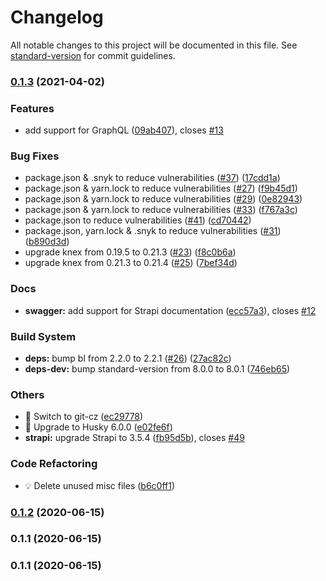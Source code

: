 # Changelog

All notable changes to this project will be documented in this file. See
[standard-version](https://github.com/conventional-changelog/standard-version) for commit guidelines.

### [0.1.3](https://github.com/nonameolsson/timeline-backend/compare/v0.1.2...v0.1.3) (2021-04-02)

### Features

- add support for GraphQL
  ([09ab407](https://github.com/nonameolsson/timeline-backend/commit/09ab40755d31625c2c0a20a38c597af99c6db948)), closes
  [#13](https://github.com/nonameolsson/timeline-backend/issues/13)

### Bug Fixes

- package.json & .snyk to reduce vulnerabilities ([#37](https://github.com/nonameolsson/timeline-backend/issues/37))
  ([17cdd1a](https://github.com/nonameolsson/timeline-backend/commit/17cdd1a459bd6dd0882e5b8e6d9185ad610b25d9))
- package.json & yarn.lock to reduce vulnerabilities ([#27](https://github.com/nonameolsson/timeline-backend/issues/27))
  ([f9b45d1](https://github.com/nonameolsson/timeline-backend/commit/f9b45d104fb7a681f9e7b6156ce2e2ac5e029f0b))
- package.json & yarn.lock to reduce vulnerabilities ([#29](https://github.com/nonameolsson/timeline-backend/issues/29))
  ([0e82943](https://github.com/nonameolsson/timeline-backend/commit/0e82943d07c2028db2ed942ca924ac1191d27670))
- package.json & yarn.lock to reduce vulnerabilities ([#33](https://github.com/nonameolsson/timeline-backend/issues/33))
  ([f767a3c](https://github.com/nonameolsson/timeline-backend/commit/f767a3c43d99e831ff91f5b567a28e4f66000885))
- package.json to reduce vulnerabilities ([#41](https://github.com/nonameolsson/timeline-backend/issues/41))
  ([cd70442](https://github.com/nonameolsson/timeline-backend/commit/cd70442a08445b54bf652f487f46cd68a3d5957f))
- package.json, yarn.lock & .snyk to reduce vulnerabilities
  ([#31](https://github.com/nonameolsson/timeline-backend/issues/31))
  ([b890d3d](https://github.com/nonameolsson/timeline-backend/commit/b890d3d3e6c2d0632ef91d9c11c73da50d84ebbf))
- upgrade knex from 0.19.5 to 0.21.3 ([#23](https://github.com/nonameolsson/timeline-backend/issues/23))
  ([f8c0b6a](https://github.com/nonameolsson/timeline-backend/commit/f8c0b6adad84e0848c388d61680500a3119ac5f5))
- upgrade knex from 0.21.3 to 0.21.4 ([#25](https://github.com/nonameolsson/timeline-backend/issues/25))
  ([7bef34d](https://github.com/nonameolsson/timeline-backend/commit/7bef34dca029648404c9ae8f86f50eabfad914eb))

### Docs

- **swagger:** add support for Strapi documentation
  ([ecc57a3](https://github.com/nonameolsson/timeline-backend/commit/ecc57a3c0d816de35506914b61a15e1d8be15529)), closes
  [#12](https://github.com/nonameolsson/timeline-backend/issues/12)

### Build System

- **deps:** bump bl from 2.2.0 to 2.2.1 ([#26](https://github.com/nonameolsson/timeline-backend/issues/26))
  ([27ac82c](https://github.com/nonameolsson/timeline-backend/commit/27ac82c7f2dd9a82292dfa9b8e2171805069503c))
- **deps-dev:** bump standard-version from 8.0.0 to 8.0.1
  ([746eb65](https://github.com/nonameolsson/timeline-backend/commit/746eb65099abef91a556cb6b312baa5910b3e785))

### Others

- 🤖 Switch to git-cz
  ([ec29778](https://github.com/nonameolsson/timeline-backend/commit/ec2977874567746df27a1e16244e25799247a7a2))
- 🤖 Upgrade to Husky 6.0.0
  ([e02fe6f](https://github.com/nonameolsson/timeline-backend/commit/e02fe6f1757023f60982e8590d6883487404ee17))
- **strapi:** upgrade Strapi to 3.5.4
  ([fb95d5b](https://github.com/nonameolsson/timeline-backend/commit/fb95d5b7165b970c5fb8cb5b35a0a15f1bedd340)), closes
  [#49](https://github.com/nonameolsson/timeline-backend/issues/49)

### Code Refactoring

- 💡 Delete unused misc files
  ([b6c0ff1](https://github.com/nonameolsson/timeline-backend/commit/b6c0ff1e32126c4e570db71c5c1c10892390b04e))

### [0.1.2](https://github.com/nonameolsson/timeline-backend/compare/v0.1.1...v0.1.2) (2020-06-15)

### 0.1.1 (2020-06-15)

### 0.1.1 (2020-06-15)
